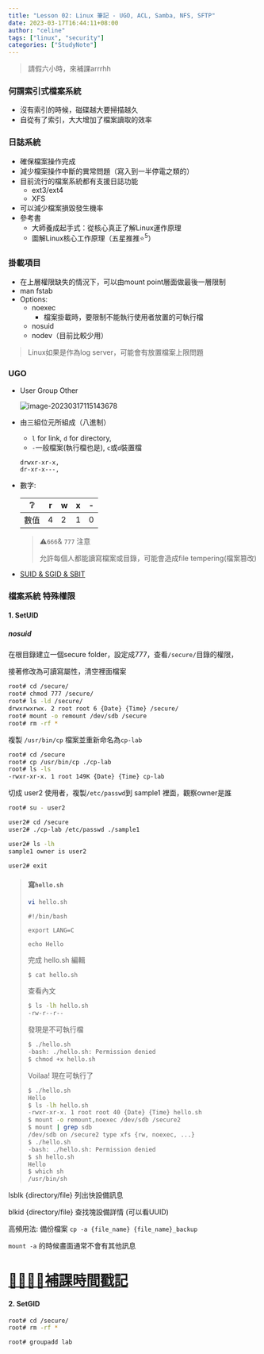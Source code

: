 ```yaml
---
title: "Lesson 02: Linux 筆記 - UGO, ACL, Samba, NFS, SFTP"
date: 2023-03-17T16:44:11+08:00
author: "celine"
tags: ["linux", "security"]
categories: ["StudyNote"]
---
```


> 請假六小時，來補課arrrhh

### 何謂索引式檔案系統

+ 沒有索引的時候，磁碟越大要掃描越久
+ 自從有了索引，大大增加了檔案讀取的效率

### 日誌系統

+ 確保檔案操作完成
+ 減少檔案操作中斷的異常問題（寫入到一半停電之類的）
+ 目前流行的檔案系統都有支援日誌功能
  + ext3/ext4
  + XFS
+ 可以減少檔案損毀發生機率
+ 參考書
  + 大師養成起手式：從核心真正了解Linux運作原理
  + 圖解Linux核心工作原理（五星推推⭐<sup>5</sup>）

### 掛載項目

+ 在上層權限缺失的情況下，可以由mount point層面做最後一層限制
+ man fstab
+ Options:
  + noexec  
    + 檔案掛載時，要限制不能執行使用者放置的可執行檔
  + nosuid
  + nodev（目前比較少用）

> Linux如果是作為log server，可能會有放置檔案上限問題

### UGO 

+ User Group Other

  ![image-20230317115143678](https://i.imgur.com/Qn6zkb2.png)

  

+ 由三組位元所組成（八進制）

  + `l` for link, `d` for directory, 
  + `-`一般檔案(執行檔也是), `c`或`d`裝置檔

  ```
  drwxr-xr-x,
  dr-xr-x---,
  ```
  
+ 數字:

  | ❔    | r    | w    | x    | -    |
  | ---- | ---- | ---- | ---- | ---- |
  | 數值 | 4    | 2    | 1    | 0    |

  > ⚠️`666`& `777` 注意
  >
  > 允許每個人都能讀寫檔案或目錄，可能會造成file tempering(檔案篡改)

+ [SUID & SGID & SBIT](https://dywang.csie.cyut.edu.tw/dywang/linuxsecurity/node39.html)



### 檔案系統 特殊權限

#### 1. SetUID

##### nosuid

在根目錄建立一個secure folder，設定成777，查看`/secure/`目錄的權限，

接著修改為可讀寫屬性，清空裡面檔案

```bash
root# cd /secure/
root# chmod 777 /secure/  
root# ls -ld /secure/
drwxrwxrwx. 2 root root 6 {Date} {Time} /secure/
root# mount -o remount /dev/sdb /secure
root# rm -rf *
```

複製 `/usr/bin/cp` 檔案並重新命名為`cp-lab`

```bash
root# cd /secure
root# cp /usr/bin/cp ./cp-lab
root# ls -ls
-rwxr-xr-x. 1 root 149K {Date} {Time} cp-lab
```

切成 user2 使用者，複製`/etc/passwd`到 sample1 裡面，觀察owner是誰

```bash
root# su - user2

user2# cd /secure
user2# ./cp-lab /etc/passwd ./sample1

user2# ls -lh
sample1 owner is user2

user2# exit
```

> #### 寫`hello.sh`
>
> ```bash
> vi hello.sh
> ```
>
> ```
> #!/bin/bash
> 
> export LANG=C
> 
> echo Hello
> ```
>
> 完成 hello.sh 編輯
>
> ```bash
> $ cat hello.sh
> ```
>
> 查看內文
>
> ```bash
> $ ls -lh hello.sh
> -rw-r--r--  
> ```
>
> 發現是不可執行檔
>
> ```bash
> $ ./hello.sh
> -bash: ./hello.sh: Permission denied
> $ chmod +x hello.sh
> ```
>
> Voilaa! 現在可執行了
>
> ```bash
> $ ./hello.sh
> Hello
> $ ls -lh hello.sh
> -rwxr-xr-x. 1 root root 40 {Date} {Time} hello.sh
> $ mount -o remount,noexec /dev/sdb /secure2
> $ mount | grep sdb
> /dev/sdb on /secure2 type xfs {rw, noexec, ...}
> $ ./hello.sh
> -bash: ./hello.sh: Permission denied
> $ sh hello.sh
> Hello
> $ which sh
> /usr/bin/sh
> ```

lsblk {directory/file} 列出快設備訊息

blkid {directory/file} 查找塊設備詳情 (可以看UUID)

高頻用法: 備份檔案 `cp -a {file_name} {file_name}_backup`

`mount -a` 的時候畫面通常不會有其他訊息

# [🥝🥝🥝🥝補課時間戳記](https://www.youtube.com/watch?v=sKIUs2_rMhw&list=PLi8AVVmcS1cINASR5MbKKbrDSHrGkat0s&index=31)

#### 2. SetGID

```bash
root# cd /secure/
root# rm -rf *

root# groupadd lab
```







